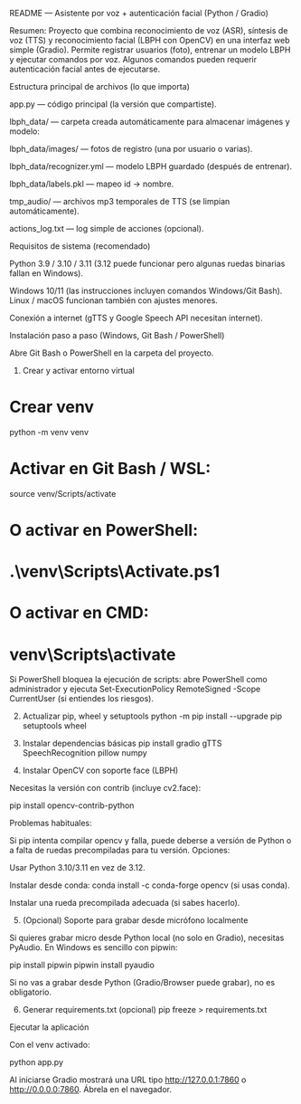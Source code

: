 README — Asistente por voz + autenticación facial (Python / Gradio)

Resumen:
Proyecto que combina reconocimiento de voz (ASR), síntesis de voz (TTS) y reconocimiento facial (LBPH con OpenCV) en una interfaz web simple (Gradio). Permite registrar usuarios (foto), entrenar un modelo LBPH y ejecutar comandos por voz. Algunos comandos pueden requerir autenticación facial antes de ejecutarse.

Estructura principal de archivos (lo que importa)

app.py — código principal (la versión que compartiste).

lbph_data/ — carpeta creada automáticamente para almacenar imágenes y modelo:

lbph_data/images/ — fotos de registro (una por usuario o varias).

lbph_data/recognizer.yml — modelo LBPH guardado (después de entrenar).

lbph_data/labels.pkl — mapeo id → nombre.

tmp_audio/ — archivos mp3 temporales de TTS (se limpian automáticamente).

actions_log.txt — log simple de acciones (opcional).

Requisitos de sistema (recomendado)

Python 3.9 / 3.10 / 3.11 (3.12 puede funcionar pero algunas ruedas binarias fallan en Windows).

Windows 10/11 (las instrucciones incluyen comandos Windows/Git Bash). Linux / macOS funcionan también con ajustes menores.

Conexión a internet (gTTS y Google Speech API necesitan internet).

Instalación paso a paso (Windows, Git Bash / PowerShell)

Abre Git Bash o PowerShell en la carpeta del proyecto.

1) Crear y activar entorno virtual
# Crear venv
python -m venv venv

# Activar en Git Bash / WSL:
source venv/Scripts/activate

# O activar en PowerShell:
# .\venv\Scripts\Activate.ps1

# O activar en CMD:
# venv\Scripts\activate


Si PowerShell bloquea la ejecución de scripts: abre PowerShell como administrador y ejecuta Set-ExecutionPolicy RemoteSigned -Scope CurrentUser (si entiendes los riesgos).

2) Actualizar pip, wheel y setuptools
python -m pip install --upgrade pip setuptools wheel

3) Instalar dependencias básicas
pip install gradio gTTS SpeechRecognition pillow numpy

4) Instalar OpenCV con soporte face (LBPH)

Necesitas la versión con contrib (incluye cv2.face):

pip install opencv-contrib-python


Problemas habituales:

Si pip intenta compilar opencv y falla, puede deberse a versión de Python o a falta de ruedas precompiladas para tu versión. Opciones:

Usar Python 3.10/3.11 en vez de 3.12.

Instalar desde conda: conda install -c conda-forge opencv (si usas conda).

Instalar una rueda precompilada adecuada (si sabes hacerlo).

5) (Opcional) Soporte para grabar desde micrófono localmente

Si quieres grabar micro desde Python local (no solo en Gradio), necesitas PyAudio. En Windows es sencillo con pipwin:

pip install pipwin
pipwin install pyaudio


Si no vas a grabar desde Python (Gradio/Browser puede grabar), no es obligatorio.

6) Generar requirements.txt (opcional)
pip freeze > requirements.txt

Ejecutar la aplicación

Con el venv activado:

python app.py


Al iniciarse Gradio mostrará una URL tipo http://127.0.0.1:7860 o http://0.0.0.0:7860. Ábrela en el navegador.
